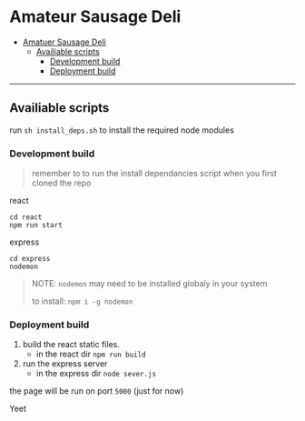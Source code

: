 # Amateur Sausage Deli

- [Amatuer Sausage Deli](#amatuer-sausage-deli)
  - [Availiable scripts](#availiable-scripts)
    - [Development build](#development-build)
    - [Deployment build](#deployment-build)
---

## Availiable scripts

run `sh install_deps.sh` to install the required node modules

### Development build

> remember to to run the install dependancies script when you first cloned the repo

react
```
cd react
npm run start
```

express
```
cd express
nodemon
```

> NOTE: `nodemon` may need to be installed globaly in your system
>
> to install: `npm i -g nodemon`

### Deployment build

1. build the react static files.
   - in the react dir `npm run build`
2. run the express server
   - in the express dir `node sever.js`

the page will be run on port `5000` (just for now)

Yeet
